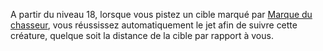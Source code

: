 A partir du niveau 18, lorsque vous pistez un cible marqué par [Marque du chasseur](../../1.%20Talent%20de%20base/Marque%20du%20chasseur.md), vous réussissez automatiquement le jet afin de suivre cette créature, quelque soit la distance de la cible par rapport à vous.